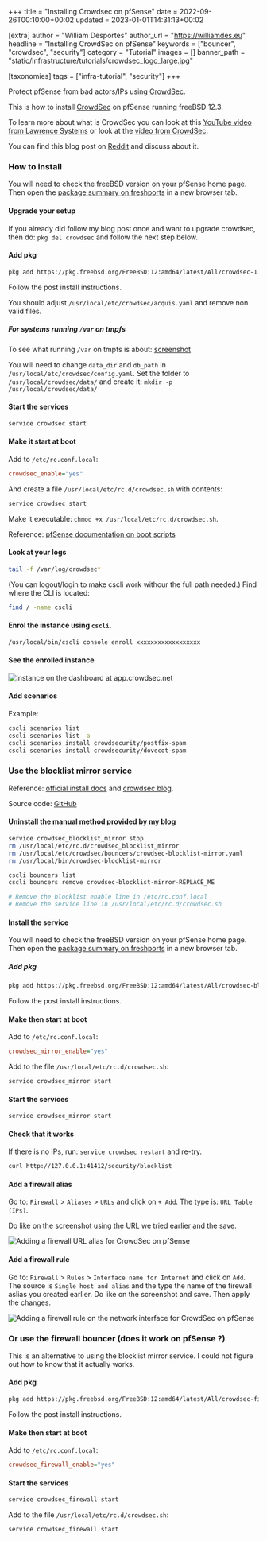 +++
title = "Installing Crowdsec on pfSense"
date = 2022-09-26T00:10:00+00:02
updated = 2023-01-01T14:31:13+00:02

[extra]
author = "William Desportes"
author_url = "https://williamdes.eu"
headline = "Installing CrowdSec on pfSense"
keywords = ["bouncer", "crowdsec", "security"]
category = "Tutorial"
images = []
banner_path = "static/Infrastructure/tutorials/crowdsec_logo_large.jpg"

[taxonomies]
tags = ["infra-tutorial", "security"]
+++

Protect pfSense from bad actors/IPs using [CrowdSec](https://www.crowdsec.net/).

<!-- more -->

This is how to install [CrowdSec](https://www.crowdsec.net/) on pfSense running freeBSD 12.3.

To learn more about what is CrowdSec you can look at this [YouTube video from Lawrence Systems](https://www.youtube.com/watch?v=2Ec-FYmK4zg) or look at the [video from CrowdSec](https://www.youtube.com/watch?v=t99cnWYGhdw).

You can find this blog post on [Reddit](https://www.reddit.com/r/PFSENSE/comments/xq6xy6/protect_your_firewall_against_bad_ips_with/) and discuss about it.

### How to install

You will need to check the freeBSD version on your pfSense home page. Then open the [package summary on freshports](https://www.freshports.org/security/crowdsec/#packages) in a new browser tab.

#### Upgrade your setup

If you already did follow my blog post once and want to upgrade crowdsec,
then do: `pkg del crowdsec` and follow the next step below.

#### Add pkg

```sh
pkg add https://pkg.freebsd.org/FreeBSD:12:amd64/latest/All/crowdsec-1.4.3.pkg
```

Follow the post install instructions.

You should adjust `/usr/local/etc/crowdsec/acquis.yaml` and remove non valid files.

##### For systems running `/var` on tmpfs

To see what running `/var` on tmpfs is about: [screenshot](https://serverfault.com/a/832036/336084)

You will need to change `data_dir` and `db_path` in `/usr/local/etc/crowdsec/config.yaml`.
Set the folder to `/usr/local/crowdsec/data/` and create it: `mkdir -p /usr/local/crowdsec/data/`

#### Start the services

```sh
service crowdsec start
```

#### Make it start at boot

Add to `/etc/rc.conf.local`:

```ini
crowdsec_enable="yes"
```

And create a file `/usr/local/etc/rc.d/crowdsec.sh` with contents:

```sh
service crowdsec start
```

Make it executable: `chmod +x /usr/local/etc/rc.d/crowdsec.sh`.

Reference: [pfSense documentation on boot scripts](https://docs.netgate.com/pfsense/en/latest/development/boot-commands.html#shell-script-option)

#### Look at your logs

```sh
tail -f /var/log/crowdsec*
```

(You can logout/login to make cscli work withour the full path needed.)
Find where the CLI is located:

```sh
find / -name cscli
```

#### Enrol the instance using `cscli`.

```sh
/usr/local/bin/cscli console enroll xxxxxxxxxxxxxxxxxx
```

#### See the enrolled instance

![instance on the dashboard at app.crowdsec.net](../crowdsec_dashboard_pfsense_instance.jpg "instance on the dashboard at app.crowdsec.net")

#### Add scenarios

Example:

```sh
cscli scenarios list
cscli scenarios list -a
cscli scenarios install crowdsecurity/postfix-spam
cscli scenarios install crowdsecurity/dovecot-spam
```

### Use the blocklist mirror service

Reference: [official install docs](https://docs.crowdsec.net/docs/bouncers/blocklist-mirror/) and [crowdsec blog](https://www.crowdsec.net/blog/integrating-crowdsec-with-firewall-appliances).

Source code: [GitHub](https://github.com/crowdsecurity/cs-blocklist-mirror)

#### Uninstall the manual method provided by my blog

```sh
service crowdsec_blocklist_mirror stop
rm /usr/local/etc/rc.d/crowdsec_blocklist_mirror
rm /usr/local/etc/crowdsec/bouncers/crowdsec-blocklist-mirror.yaml
rm /usr/local/bin/crowdsec-blocklist-mirror

cscli bouncers list
cscli bouncers remove crowdsec-blocklist-mirror-REPLACE_ME

# Remove the blocklist enable line in /etc/rc.conf.local
# Remove the service line in /usr/local/etc/rc.d/crowdsec.sh
```

#### Install the service

You will need to check the freeBSD version on your pfSense home page. Then open the [package summary on freshports](https://www.freshports.org/security/crowdsec-blocklist-mirror/#packages) in a new browser tab.

##### Add pkg

```sh
pkg add https://pkg.freebsd.org/FreeBSD:12:amd64/latest/All/crowdsec-blocklist-mirror-0.0.1.pkg
```

Follow the post install instructions.

#### Make then start at boot

Add to `/etc/rc.conf.local`:

```ini
crowdsec_mirror_enable="yes"
```

Add to the file `/usr/local/etc/rc.d/crowdsec.sh`:

```sh
service crowdsec_mirror start
```

#### Start the services

```sh
service crowdsec_mirror start
```

#### Check that it works

If there is no IPs, run: `service crowdsec restart` and re-try.

```sh
curl http://127.0.0.1:41412/security/blocklist
```

#### Add a firewall alias

Go to: `Firewall` > `Aliases` > `URLs` and click on `+ Add`.
The type is: `URL Table (IPs)`.

Do like on the screenshot using the URL we tried earlier and the save.

![Adding a firewall URL alias for CrowdSec on pfSense](../crowdsec_pfsense_add_url_alias.jpg "Adding a firewall URL alias for CrowdSec on pfSense")

#### Add a firewall rule

Go to: `Firewall` > `Rules` > `Interface name for Internet` and click on `Add`.
The source is `Single host and alias` and the type the name of the firewall aslias you created earlier.
Do like on the screenshot and save. Then apply the changes.

![Adding a firewall rule on the network interface for CrowdSec on pfSense](../crowdsec_pfsense_add_firewall_rule.jpg "Adding a firewall rule on the network interface for CrowdSec on pfSense")

### Or use the firewall bouncer (does it work on pfSense ?)

This is an alternative to using the blocklist mirror service.
I could not figure out how to know that it actually works.

#### Add pkg

```sh
pkg add https://pkg.freebsd.org/FreeBSD:12:amd64/latest/All/crowdsec-firewall-bouncer-0.0.23.r2_6.pkg
```

Follow the post install instructions.

#### Make then start at boot

Add to `/etc/rc.conf.local`:

```ini
crowdsec_firewall_enable="yes"
```

#### Start the services

```sh
service crowdsec_firewall start
```

Add to the file `/usr/local/etc/rc.d/crowdsec.sh`:

```sh
service crowdsec_firewall start
```
